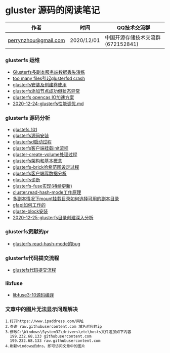 #  gluster 源码的阅读笔记

| 作者 | 时间 |QQ技术交流群 |
| ------ | ------ |------ |
| perrynzhou@gmail.com |2020/12/01 |中国开源存储技术交流群(672152841) |






### glusterfs 运维

- [Glusterfs多副本服务端数据丢失演练](./document/glusterfs/Glusterfs多副本服务端数据丢失演练.md)
- [too many files引起glusterfsd crash](./document/glusterfs/glusterfsd出现crash的分析和总结.md)
- [glusterfs安装及创建卷使用](./document/glusterfs/glusterfs安装及创建卷使用.md)
- [glusterfs添加节点成功但状态异常](./document/glusterfs/glusterfs添加节点错误.md)
- [glusterfs opencas IO加速方案](./document/glusterfs/OpenCAS缓存加速方案.md)
- [2020-12-24-glusterfs性能调优.md](./document/glusterfs/2020-12-24-glusterfs性能调优.md)



### glusterfs 源码分析
- [glustefs 101](./document/glusterfs101-courses)
- [glusterfs源码安装](./document/glusterfs/glusterfs源码安装.md)
- [glusterfsd启动过程](./document/glusterfs/glusterfsd启动过程.md)
- [glusterfs客户端挂载init流程](./document/glusterfs/glusterfs客户端挂载init流程.md)
- [gluster-create-volume处理过程](./document/glusterfs/gluster-create-volume处理过程.md)
- [glusterfs架构和基本概念](./document/glusterfs/glusterfs架构和基本概念.md)
- [glusterfs-brick哈希范围设定过程](./document/glusterfs/glusterfs-brick哈希范围设定过程.md)
- [glusterfs客户端写数据分析](./document/glusterfs/glusterfs客户端写数据分析.md)
- [glusterfs诊断](./document/glusterfs/glusterfs诊断.md)
- [glusterfs-fuse实现(持续更新)](./document/glusterfs/glusterfs-fuse实现.md)
- [cluster.read-hash-mode工作原理](./document/glusterfs/cluster.read-hash-mode工作原理.md)
- [多副本情况下mount挂载目录如何选择可用的副本目录](./document/glusterfs/多副本情况下mount挂载目录如何选择可用的副本目录.md)
- [gfapi如何工作的](./document/glusterfs/2020-11-04-gfapi如何工作的.md)
- [gluste-block安装](./document/glusterfs/gluste-block介绍.md) 
- [2020-12-25-glusterfs目录创建深入分析](./document/glusterfs/2020-12-25-glusterfs目录创建深入分析.md) 

### glusterfs贡献的pr

- [glusterfs read-hash-mode的bug](https://github.com/gluster/glusterfs/commit/268faabed00995537394c04ac168c018167fbe27)


### glusterfs代码提交流程
- [glustefs代码提交流程](./document/glusterfs/glusterfs代码提交流程.md)


### libfuse

- [libfuse3-10源码编译](./document/libfuse/2020-12-06-libfuse-3.10源码编译.md)

### 文章中的图片无法显示问题解决

```
1.打开https://www.ipaddress.com/网址
2.查询 raw.githubusercontent.com 域名对应的ip
3.修改C:\Windows\System32\drivers\etc\hosts文件追加如下内容
  199.232.68.133 githubusercontent.com
  199.232.68.133 raw.githubusercontent.com
4.刷新windows的dns，即可访问文章中的图片
```





